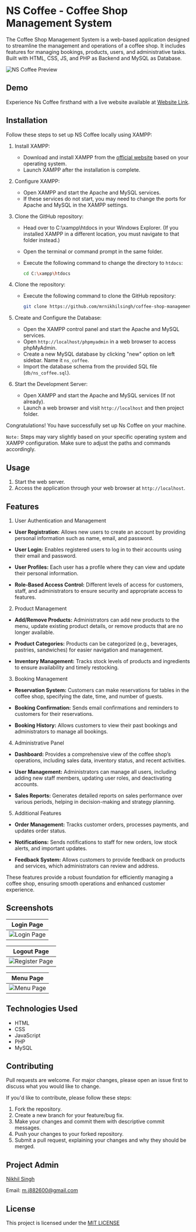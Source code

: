 # NS Coffee - Coffee Shop Management System

The Coffee Shop Management System is a web-based application designed to streamline the management and operations of a coffee shop. It includes features for managing bookings, products, users, and administrative tasks. Built with HTML, CSS, JS, and PHP as Backend and MySQL as Database.

![NS Coffee Preview](https://github.com/mrnikhilsingh/coffee-shop-management-system/blob/main/images/website-screenshots/hero-section.png)

## Demo

Experience Ns Coffee firsthand with a live website available at [Website Link](https://nscoffee.free.nf/).

## Installation

Follow these steps to set up NS Coffee locally using XAMPP:

1. Install XAMPP:

   - Download and install XAMPP from the [official website](https://www.apachefriends.org/index.html) based on your operating system.
   - Launch XAMPP after the installation is complete.

2. Configure XAMPP:

   - Open XAMPP and start the Apache and MySQL services.
   - If these services do not start, you may need to change the ports for Apache and MySQL in the XAMPP settings.

3. Clone the GitHub repository:

   - Head over to C:\xampp\htdocs in your Windows Explorer. (If you installed XAMPP in a different location, you must navigate to that folder instead.)
   - Open the terminal or command prompt in the same folder.
   - Execute the following command to change the directory to `htdocs`:

     ```bash
     cd C:\xampp\htdocs
     ```

4. Clone the repository:

   - Execute the following command to clone the GitHub repository:

     ```bash
     git clone https://github.com/mrnikhilsingh/coffee-shop-management-system.git
     ```

5. Create and Configure the Database:

   - Open the XAMPP control panel and start the Apache and MySQL services.
   - Open `http://localhost/phpmyadmin` in a web browser to access phpMyAdmin.
   - Create a new MySQL database by clicking "new" option on left sidebar. Name it `ns_coffee`.
   - Import the database schema from the provided SQL file (`db/ns_coffee.sql`).

6. Start the Development Server:
   - Open XAMPP and start the Apache and MySQL services (If not already).
   - Launch a web browser and visit `http://localhost` and then project folder.

Congratulations! You have successfully set up Ns Coffee on your machine.

`Note:` Steps may vary slightly based on your specific operating system and XAMPP configuration. Make sure to adjust the paths and commands accordingly.

## Usage

1. Start the web server.
2. Access the application through your web browser at `http://localhost`.

## Features

1. User Authentication and Management

- **User Registration:** Allows new users to create an account by providing personal information such as name, email, and password.

- **User Login:** Enables registered users to log in to their accounts using their email and password.

- **User Profiles:** Each user has a profile where they can view and update their personal information.

- **Role-Based Access Control:** Different levels of access for customers, staff, and administrators to ensure security and appropriate access to features.

2. Product Management

- **Add/Remove Products:** Administrators can add new products to the menu, update existing product details, or remove products that are no longer available.

- **Product Categories:** Products can be categorized (e.g., beverages, pastries, sandwiches) for easier navigation and management.

- **Inventory Management:** Tracks stock levels of products and ingredients to ensure availability and timely restocking.

3. Booking Management

- **Reservation System:** Customers can make reservations for tables in the coffee shop, specifying the date, time, and number of guests.

- **Booking Confirmation:** Sends email confirmations and reminders to customers for their reservations.

- **Booking History:** Allows customers to view their past bookings and administrators to manage all bookings.

4. Administrative Panel

- **Dashboard:** Provides a comprehensive view of the coffee shop’s operations, including sales data, inventory status, and recent activities.

- **User Management:** Administrators can manage all users, including adding new staff members, updating user roles, and deactivating accounts.

- **Sales Reports:** Generates detailed reports on sales performance over various periods, helping in decision-making and strategy planning.

5. Additional Features

- **Order Management:** Tracks customer orders, processes payments, and updates order status.

- **Notifications:** Sends notifications to staff for new orders, low stock alerts, and important updates.

- **Feedback System:** Allows customers to provide feedback on products and services, which administrators can review and address.

These features provide a robust foundation for efficiently managing a coffee shop, ensuring smooth operations and enhanced customer experience.

## Screenshots

| Login Page                                                                                                                        |
| --------------------------------------------------------------------------------------------------------------------------------- |
| ![Login Page](https://github.com/mrnikhilsingh/coffee-shop-management-system/blob/main/images/website-screenshots/login_page.png) |

| Logout Page                                                                                                                             |
| --------------------------------------------------------------------------------------------------------------------------------------- |
| ![Register Page](https://github.com/mrnikhilsingh/coffee-shop-management-system/blob/main/images/website-screenshots/register_page.png) |

| Menu Page                                                                                                                       |
| ------------------------------------------------------------------------------------------------------------------------------- |
| ![Menu Page](https://github.com/mrnikhilsingh/coffee-shop-management-system/blob/main/images/website-screenshots/menu_page.png) |

## Technologies Used

- HTML
- CSS
- JavaScript
- PHP
- MySQL

## Contributing

Pull requests are welcome. For major changes, please open an issue first
to discuss what you would like to change.

If you'd like to contribute, please follow these steps:

1. Fork the repository.
2. Create a new branch for your feature/bug fix.
3. Make your changes and commit them with descriptive commit messages.
4. Push your changes to your forked repository.
5. Submit a pull request, explaining your changes and why they should be merged.

## Project Admin

[Nikhil Singh](https://github.com/mrnikhilsingh)

Email: [m.j882600@gmail.com](mailto:m.j882600@gmail.com)

## License

This project is licensed under the [MIT LICENSE](./LICENSE)
